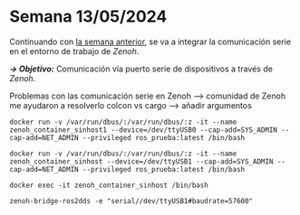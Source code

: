 # Semana 13/05/2024  

Continuando con [la semana anterior](./Semana5.md), se va a integrar la comunicación serie en el entorno de trabajo de _Zenoh_.  

***→ Objetivo:*** Comunicación vía puerto serie de dispositivos a través de _Zenoh_.  



Problemas con las comunicación serie en Zenoh --> comunidad de Zenoh me ayudaron a resolverlo
colcon vs cargo --> añadir argumentos 


    docker run -v /var/run/dbus/:/var/run/dbus/:z -it --name zenoh_container_sinhost1 --device=/dev/ttyUSB0 --cap-add=SYS_ADMIN --cap-add=NET_ADMIN --privileged ros_prueba:latest /bin/bash  

    docker run -v /var/run/dbus/:/var/run/dbus/:z -it --name zenoh_container_sinhost --device=/dev/ttyUSB1 --cap-add=SYS_ADMIN --cap-add=NET_ADMIN --privileged ros_prueba:latest /bin/bash  

    docker exec -it zenoh_container_sinhost /bin/bash  

    zenoh-bridge-ros2dds -e "serial//dev/ttyUSB1#baudrate=57600"  

    
